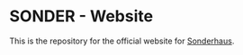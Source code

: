 # SONDER - Website

This is the repository for the official website for [Sonderhaus](https://sonder.haus).
